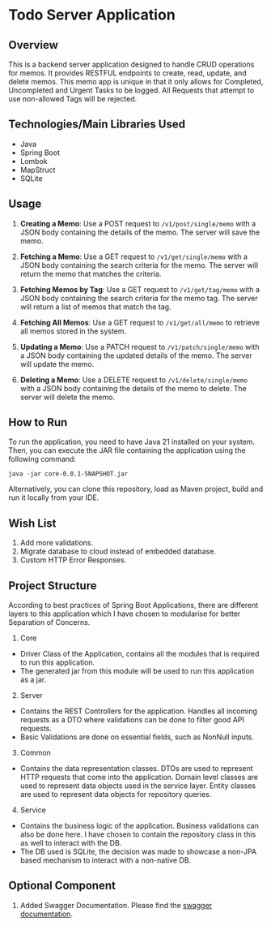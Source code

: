 # Todo Server Application

## Overview
This is a backend server application designed to handle CRUD operations for memos. It provides RESTFUL endpoints to create, read, update, and delete memos. This memo app is unique in that it only allows for Completed, Uncompleted and Urgent Tasks to be logged. All Requests that attempt to use non-allowed Tags will be rejected.

## Technologies/Main Libraries Used
- Java
- Spring Boot
- Lombok
- MapStruct
- SQLite

## Usage
1. **Creating a Memo**: Use a POST request to `/v1/post/single/memo` with a JSON body containing the details of the memo. The server will save the memo.


2. **Fetching a Memo**: Use a GET request to `/v1/get/single/memo` with a JSON body containing the search criteria for the memo. The server will return the memo that matches the criteria.


3. **Fetching Memos by Tag**: Use a GET request to `/v1/get/tag/memo` with a JSON body containing the search criteria for the memo tag. The server will return a list of memos that match the tag.


4. **Fetching All Memos**: Use a GET request to `/v1/get/all/memo` to retrieve all memos stored in the system.


5. **Updating a Memo**: Use a PATCH request to `/v1/patch/single/memo` with a JSON body containing the updated details of the memo. The server will update the memo.


6. **Deleting a Memo**: Use a DELETE request to `/v1/delete/single/memo` with a JSON body containing the details of the memo to delete. The server will delete the memo.


## How to Run
To run the application, you need to have Java 21 installed on your system. Then, you can execute the JAR file containing the application using the following command:

`java -jar core-0.0.1-SNAPSHOT.jar`


Alternatively, you can clone this repository, load as Maven project, build and run it locally from your IDE.


## Wish List
1. Add more validations.
2. Migrate database to cloud instead of embedded database.
3. Custom HTTP Error Responses.

## Project Structure
According to best practices of Spring Boot Applications, there are different layers to this application which I have chosen to modularise for better Separation of Concerns.
1. Core
- Driver Class of the Application, contains all the modules that is required to run this application.
- The generated jar from this module will be used to run this application as a jar.

2. Server
- Contains the REST Controllers for the application. Handles all incoming requests as a DTO where validations can be done to filter good API requests.
- Basic Validations are done on essential fields, such as NonNull inputs.

3. Common
- Contains the data representation classes. DTOs are used to represent HTTP requests that come into the application. Domain level classes are used to represent data objects used in the service layer. Entity classes are used to represent data objects for repository queries.

4. Service
- Contains the business logic of the application. Business validations can also be done here. I have chosen to contain the repository class in this as well to interact with the DB.
- The DB used is SQLite, the decision was made to showcase a non-JPA based mechanism to interact with a non-native DB.

## Optional Component
1. Added Swagger Documentation.
Please find the [swagger documentation](swagger.yaml).
   